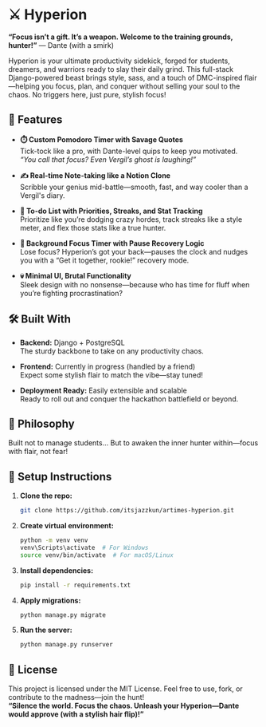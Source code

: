 # ⚔️ Hyperion

**“Focus isn’t a gift. It’s a weapon. Welcome to the training grounds, hunter!”** — Dante (with a smirk)

Hyperion is your ultimate productivity sidekick, forged for students, dreamers, and warriors ready to slay their daily grind. This full-stack Django-powered beast brings style, sass, and a touch of DMC-inspired flair—helping you focus, plan, and conquer without selling your soul to the chaos. No triggers here, just pure, stylish focus!

## 🔮 Features

- **⏱️ Custom Pomodoro Timer with Savage Quotes**  
  Tick-tock like a pro, with Dante-level quips to keep you motivated.  
  *“You call that focus? Even Vergil’s ghost is laughing!”*

- **✍️ Real-time Note-taking like a Notion Clone**  
  Scribble your genius mid-battle—smooth, fast, and way cooler than a Vergil's diary.

- **📅 To-do List with Priorities, Streaks, and Stat Tracking**  
  Prioritize like you’re dodging crazy hordes, track streaks like a style meter, and flex those stats like a true hunter.

- **👀 Background Focus Timer with Pause Recovery Logic**  
  Lose focus? Hyperion’s got your back—pauses the clock and nudges you with a “Get it together, rookie!” recovery mode.

- **💀 Minimal UI, Brutal Functionality**  
  Sleek design with no nonsense—because who has time for fluff when you’re fighting procrastination?

## 🛠️ Built With

- **Backend:** Django + PostgreSQL  
  The sturdy backbone to take on any productivity chaos.

- **Frontend:** Currently in progress (handled by a friend)  
  Expect some stylish flair to match the vibe—stay tuned!

- **Deployment Ready:** Easily extensible and scalable  
  Ready to roll out and conquer the hackathon battlefield or beyond.

## 🧠 Philosophy

Built not to manage students... But to awaken the inner hunter within—focus with flair, not fear!

## 🧾 Setup Instructions

1. **Clone the repo:**
   ```bash
   git clone https://github.com/itsjazzkun/artimes-hyperion.git
   ```

2. **Create virtual environment:**
   ```bash
   python -m venv venv
   venv\Scripts\activate  # For Windows
   source venv/bin/activate  # For macOS/Linux
   ```

3. **Install dependencies:**
   ```bash
   pip install -r requirements.txt
   ```

4. **Apply migrations:**
   ```bash
   python manage.py migrate
   ```

5. **Run the server:**
   ```bash
   python manage.py runserver
   ```

## 📜 License

This project is licensed under the MIT License. Feel free to use, fork, or contribute to the madness—join the hunt!  
**“Silence the world. Focus the chaos. Unleash your Hyperion—Dante would approve (with a stylish hair flip)!”**